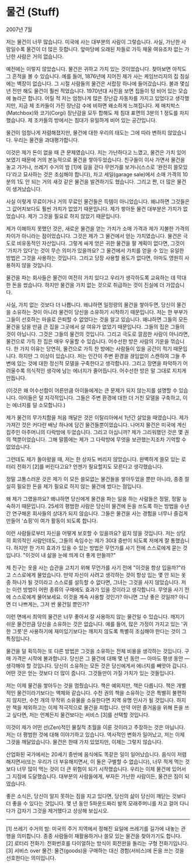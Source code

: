 # 물건 (Stuff)

2007년 7월

저는 물건이 너무 많습니다. 미국에 사는 대부분의 사람이 그렇습니다. 사실, 가난한 사람일수록 물건이 더 많은 듯합니다. 앞마당에 오래된 차들로 가득 채울 여유조차 없는 가난한 사람은 거의 없습니다.

예전에는 이렇지 않았습니다. 물건은 귀하고 가치 있는 것이었습니다. 찾아보면 아직도 그 흔적을 볼 수 있습니다. 예를 들어, 1876년에 지어진 제가 사는 케임브리지의 집 침실에는 벽장이 없습니다. 그 시절 사람들의 물건은 서랍장 하나에 들어갔습니다. 불과 몇십 년 전만 해도 물건이 훨씬 적었습니다. 1970년대 사진을 보면 집들이 텅 비어 있는 모습에 놀라곤 합니다. 어릴 적 저는 엄청나게 많은 장난감 자동차를 가지고 있었다고 생각했지만, 지금 제 조카들이 가진 장난감 수에 비하면 왜소하게 느껴집니다. 제 매치박스(Matchbox)와 코기(Corgi) 장난감을 모두 합해도 제 침대 표면의 3분의 1 정도를 차지했습니다. 제 조카들의 방에서는 침대가 유일하게 비어 있는 공간입니다.

물건이 엄청나게 저렴해졌지만, 물건에 대한 우리의 태도는 그에 따라 변하지 않았습니다. 우리는 물건을 과대평가합니다.

이것은 제가 돈이 없을 때 큰 문제였습니다. 저는 가난하다고 느꼈고, 물건은 가치 있어 보였기 때문에 거의 본능적으로 물건을 쌓아두었습니다. 친구들이 이사 가면서 물건을 놓고 가거나, 쓰레기 수거의 밤 [1]에 길을 걷다 무언가를 보거나(스스로 '완전히 쓸모있다'라고 묘사하는 것은 조심해야 합니다), 차고 세일(garage sale)에서 소매 가격의 10분의 1도 안 되는 거의 새것 같은 물건을 발견하기도 했습니다. 그리고 짠, 더 많은 물건이 생겨났습니다.

사실 이렇게 무료이거나 거의 무료인 물건들은 득템이 아니었습니다. 왜냐하면 그것들은 그 값어치보다도 훨씬 가치가 없었기 때문입니다. 제가 쌓아둔 물건 대부분은 가치가 없었습니다. 제가 그것을 필요로 하지 않았기 때문입니다.

제가 이해하지 못했던 것은, 새로운 물건을 얻는 가치가 소매 가격과 제가 지불한 가격의 차이가 아니라는 점이었습니다. 그것은 제가 그 물건에서 얻는 가치였습니다. 물건은 극도로 비유동적인 자산입니다. 그렇게 싸게 얻은 귀한 물건을 팔 계획이 없다면, 그것이 '가치가 있다'는 것이 무슨 의미가 있을까요? 그 물건에서 가치를 얻을 수 있는 유일한 방법은 그것을 사용하는 것입니다. 그리고 당장 사용할 용도가 없다면, 아마도 영원히 사용하지 않을 것입니다.

물건을 파는 회사들은 물건이 여전히 가치 있다고 우리가 생각하도록 교육하는 데 막대한 돈을 썼습니다. 하지만 물건을 가치 없는 것으로 취급하는 것이 진실에 더 가깝습니다.

사실, 가치 없는 것보다 더 나쁩니다. 왜냐하면 일정량의 물건을 쌓아두면, 당신이 물건을 소유하는 것이 아니라 물건이 당신을 소유하기 시작하기 때문입니다. 저는 한 부부가 그들이 선호하는 마을로 은퇴할 수 없었다는 것을 알고 있습니다. 왜냐하면 그들의 모든 물건을 담을 만큼 큰 집을 그곳에서 살 여유가 없었기 때문입니다. 그들의 집은 그들의 것이 아닙니다. 그것은 그들의 물건의 것입니다. 그리고 극도로 깔끔한 사람이 아니라면, 물건으로 가득 찬 집은 매우 우울할 수 있습니다. 어수선한 방은 사람의 기운을 꺾습니다. 한 가지 이유는 당연히, 물건으로 가득 찬 방에는 사람들이 있을 공간이 적기 때문입니다. 하지만 그 이상이 있습니다. 저는 인간이 주변 환경을 끊임없이 스캔하여 그들 주변에 있는 것에 대한 정신적 모델을 구축한다고 생각합니다. 그리고 장면을 파악하기 어려울수록 의식적인 생각에 남는 에너지가 줄어듭니다. 어수선한 방은 말 그대로 지치게 만듭니다.

(이것은 왜 어수선함이 어른만큼 아이들에게는 큰 문제가 되지 않는지를 설명할 수 있습니다. 아이들은 덜 지각적입니다. 그들은 주변 환경에 대한 더 거친 모델을 구축하고, 이는 에너지를 덜 소모합니다.)

제가 물건의 무가치함을 처음 깨달은 것은 이탈리아에서 1년간 살았을 때였습니다. 제가 가져간 것은 커다란 배낭 하나에 담긴 물건들뿐이었습니다. 나머지 물건은 미국에 계신 집주인 아주머니의 다락방에 두었습니다. 그리고 아십니까? 제가 그리워했던 것은 몇 권의 책뿐이었습니다. 그해 말쯤에는 제가 그 다락방에 무엇을 보관했는지조차 기억할 수 없었습니다.

그런데도 제가 돌아왔을 때, 저는 한 상자도 버리지 않았습니다. 완벽하게 쓸모 있는 로터리 전화기 [2]를 버린다고요? 언젠가 필요할지도 모른다고 생각했습니다.

정말 고통스러운 것은 제가 이 모든 쓸모없는 물건들을 쌓아두었을 뿐만 아니라, 종종 절실히 필요한 돈을 제가 필요로 하지 않는 물건에 썼다는 점입니다.

왜 제가 그랬을까요? 왜냐하면 당신에게 물건을 파는 일을 하는 사람들은 정말, 정말 능숙하기 때문입니다. 25세의 평범한 사람은 당신이 물건에 돈을 쓰도록 하는 방법을 수년간 연구해온 회사들의 상대가 되지 않습니다. 그들은 물건을 사는 경험을 너무나 즐겁게 만들어 '쇼핑'이 여가 활동이 되도록 합니다.

이런 사람들로부터 자신을 어떻게 보호할 수 있을까요? 쉽지 않을 것입니다. 저는 상당히 회의적인 사람인데도, 그들의 속임수는 제가 30대 중반이 되도록 저에게 잘 통했습니다. 하지만 한 가지 효과가 있을 수 있는 방법은 무언가를 사기 전에 스스로에게 묻는 것입니다. "이것이 내 삶을 눈에 띄게 더 좋게 만들까?"

제 친구는 옷을 사는 습관을 고치기 위해 무언가를 사기 전에 "이것을 항상 입을까?"라고 스스로에게 물었습니다. 만약 자신이 사려고 생각하는 것이 항상 입는 몇 안 되는 옷 중 하나가 될 것이라고 스스로를 설득할 수 없다면, 그녀는 그것을 사지 않았습니다. 저는 이런 방법이 어떤 종류의 구매에도 효과가 있을 것이라고 생각합니다. 무엇을 사기 전에 스스로에게 물어보세요. 이것을 계속 사용할 것인가? 아니면 그냥 좋은 것일까? 아니면 더 나쁘게는, 그저 싼 물건일 뿐인가?

이런 면에서 최악의 물건은 너무 좋아서 잘 사용하지 않는 물건일 수 있습니다. 깨지기 쉬운 물건만큼 당신을 소유하는 것은 없습니다. 예를 들어, 많은 가정이 가지고 있는 '귀한 그릇'은 사용하기에 재미있기보다는 깨지지 않도록 특별히 조심해야 한다는 것이 그 특징입니다.

물건을 덜 획득하는 또 다른 방법은 그것을 소유하는 전체 비용을 생각하는 것입니다. 구매 가격은 시작에 불과합니다. 당신은 그 물건에 대해 몇 년 동안 — 아마도 평생 동안 — 생각해야 할 것입니다. 당신이 소유하는 모든 것은 당신에게서 에너지를 빼앗아 갑니다. 어떤 것은 얻는 것보다 더 많이 줍니다. 그것들만이 가질 가치가 있는 것들입니다.

저는 이제 물건을 쌓아두는 것을 멈췄습니다. 책은 예외지만, 책은 다릅니다. 책은 개별적인 물건이라기보다는 액체와 같습니다. 수천 권의 책을 소유하는 것은 특별히 불편하지 않지만, 수천 개의 무작위 소유물을 소유한다면 지역 유명 인사가 될 것입니다. 하지만 책을 제외하고는 이제 적극적으로 물건을 피합니다. 만약 어떤 즐거움을 위해 돈을 쓰고 싶다면, 저는 언제든지 물건보다는 서비스 [3]를 선택할 것입니다.

이것이 제가 어떤 선(Zen)적인 물질적 초월을 이룬 것이라고 주장하는 것은 아닙니다. 저는 더 평범한 것에 대해 이야기하고 있습니다. 역사적인 변화가 일어났고, 저는 이제 그것을 깨달았습니다. 물건은 한때 가치 있었지만, 이제는 그렇지 않습니다.

산업화된 국가에서는 20세기 중반에 음식에도 똑같은 일이 일어났습니다. 음식이 저렴해지면서(또는 우리가 더 부유해지면서, 이 둘은 구별할 수 없습니다), 너무 적게 먹는 것보다 너무 많이 먹는 것이 더 큰 위험이 되기 시작했습니다. 우리는 이제 물건에 있어서 그 지점에 도달했습니다. 대부분의 사람들에게, 부자든 가난한 사람이든, 물건은 짐이 되었습니다.

좋은 소식은, 당신이 알지 못하는 짐을 지고 있다면, 당신의 삶이 당신이 깨닫는 것보다 더 좋을 수 있다는 것입니다. 몇 년 동안 5파운드짜리 발목 모래주머니를 차고 걸어 다니다가 갑자기 그것을 제거했다고 상상해 보십시오.

---

[1] 쓰레기 수거의 밤: 미국의 주거 지역에서 정해진 요일에 쓰레기를 길가에 내놓는 관행을 의미합니다. 종종 사람들이 재활용하거나 쓸모 있는 물건을 찾아가기도 합니다.
[2] 로터리 전화기: 전화번호를 다이얼하는 방식이 회전판을 돌리는 구형 전화기입니다.
[3] 서비스 over 물건: 물건(goods)을 구매하는 대신 경험(서비스)에 돈을 쓰는 것을 선호한다는 의미입니다.